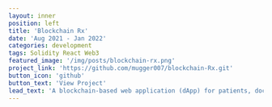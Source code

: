```yaml
---
layout: inner
position: left
title: 'Blockchain Rx'
date: 'Aug 2021 - Jan 2022'
categories: development
tags: Solidity React Web3
featured_image: '/img/posts/blockchain-rx.png'
project_link: 'https://github.com/mugger007/blockchain-Rx.git'
button_icon: 'github'
button_text: 'View Project'
lead_text: 'A blockchain-based web application (dApp) for patients, doctors and pharmacists to manage prescriptions.'
---
```

